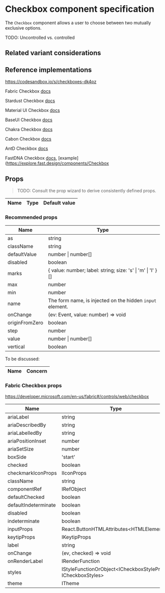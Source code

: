 # Checkbox component specification

The `Checkbox` component allows a user to choose between two mutually exclusive options. 

TODO: Uncontrolled vs. controlled 

## Related variant considerations

## Reference implementations

https://codesandbox.io/s/checkboxes-dk4pz

Fabric Checkbox [docs](https://developer.microsoft.com/en-us/fabric#/controls/web/Checkbox)

Stardust Checkbox [docs](http://localhost:8080/components/Checkbox/definition)

Material UI Checkbox [docs](https://material-ui.com/components/Checkbox/)

BaseUI Checkbox [docs](https://baseweb.design/components/Checkbox/)

Chakra Checkbox [docs](https://chakra-ui.com/Checkbox)

Cabon Checkbox [docs](https://www.carbondesignsystem.com/components/Checkbox/code)

AntD Checkbox [docs](https://ant.design/components/Checkbox/)

FastDNA Checkbox [docs](https://github.com/microsoft/fast-dna/tree/master/packages/fast-components-@fluentui/base/src/Checkbox), [example](https://explore.fast.design/components/Checkbox


## Props

> TODO: Consult the prop wizard to derive consistently defined props.

| Name | Type | Default value |
| ---- | ---- | ------------- |


### Recommended props

| Name           | Type                                                        |
| -------------- | ----------------------------------------------------------- |
| as             | string                                                      |
| className      | string                                                      |
| defaultValue   | number \| number[]                                          |
| disabled       | boolean                                                     |
| marks          | { value: number; label: string; size: 's' \| 'm' \| 'l' }[] |
| max            | number                                                      |
| min            | number                                                      |
| name           | The form name, is injected on the hidden `input` element.   |
| onChange       | (ev: Event, value: number) => void                          |
| originFromZero | boolean                                                     |
| step           | number                                                      |
| value          | number \| number[]                                          |
| vertical       | boolean                                                     |

To be discussed:

| Name                                  | Concern                            |
| ------------------------------------- | ---------------------------------- |

### Fabric Checkbox props

https://developer.microsoft.com/en-us/fabric#/controls/web/checkbox


| Name                 | Type                                                        | Notes                                                                                                    |
| -------------------- | --------------------------------------------------------    | -------------------------------------------------------------------------------------------------------- |
| ariaLabel            | string                                                      |                                                                                                          |
| ariaDescribedBy      | string                                                      |                                                                                                          |
| ariaLabelledBy       | string                                                      |                                                                                                          |
| ariaPositionInset    | number                                                      |                                                                                                          |
| ariaSetSize          | number                                                      |                                                                                                          |
| boxSide              | 'start' | 'end'                                             |                                                                                                          |
| checked              | boolean                                                     |                                                                                                          |
| checkmarkIconProps   | IIconProps                                                  |                                                                                                          |
| className            | string                                                      |                                                                                                          |
| componentRef         | IRefObject<ICheckbox>                                       |                                                                                                          |
| defaultChecked       | boolean                                                     |                                                                                                          |
| defaultIndeterminate | boolean                                                     |                                                                                                          |
| disabled             | boolean                                                     |                                                                                                          |
| indeterminate        | boolean                                                     |                                                                                                          |
| inputProps           | React.ButtonHTMLAttributes<HTMLElement | HTMLButtonElement> |                                                                                                          |
| keytipProps          | IKeytipProps                                                |                                                                                                          |  
| label                | string                                                      |                                                                                                          |
| onChange             | (ev, checked) => void                                       |                                                                                                          |
| onRenderLabel        | IRenderFunction<ICheckboxProps>                             |                                                                                                          |
| styles               | IStyleFunctionOrObject<ICheckboxStyleProps, ICheckboxStyles>|                                                                                                          |
| theme                | ITheme                                                      |                                                                                                          |